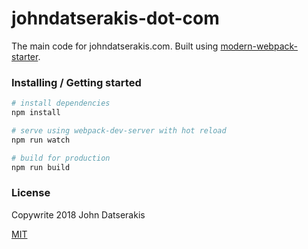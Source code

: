 # johndatserakis-dot-com
The main code for johndatserakis.com. Built using [modern-webpack-starter](https://github.com/johndatserakis/modern-webpack-starter).

### Installing / Getting started

``` bash
# install dependencies
npm install

# serve using webpack-dev-server with hot reload
npm run watch

# build for production
npm run build
```

### License

Copywrite 2018 John Datserakis

[MIT](http://opensource.org/licenses/MIT)